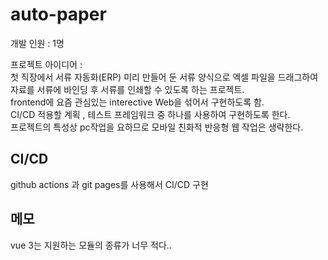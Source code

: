 # auto-paper
개발 인원 : 1명

프로젝트 아이디어 :   
첫 직장에서 서류 자동화(ERP) 미리 만들어 둔 서류 양식으로 엑셀 파일을 드래그하여 자료를 서류에 바인딩 후 서류를 인쇄할 수 있도록 하는 프로젝트.   
frontend에 요즘 관심있는 interective Web을 섞어서 구현하도록 함.   
CI/CD 적용할 계획 , 테스트 프레임워크 중 하나를 사용하여 구현하도록 한다.   
프로젝트의 특성상 pc작업을 요하므로 모바일 친화적 반응형 웹 작업은 생략한다.

## CI/CD
github actions 과 git pages를 사용해서 CI/CD 구현


## 메모   
vue 3는 지원하는 모듈의 종류가 너무 적다..

